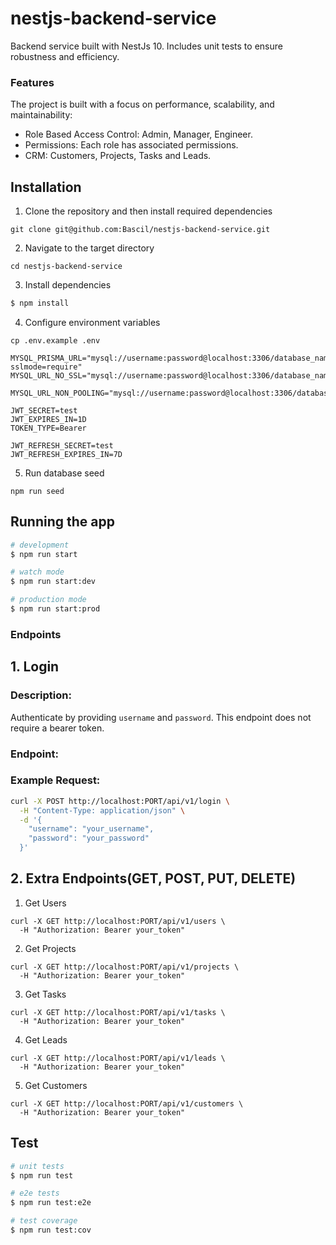 # nestjs-backend-service

Backend service built with NestJs 10. Includes unit tests to ensure robustness and efficiency.

### Features

The project is built with a focus on performance, scalability, and maintainability:

- Role Based Access Control: Admin, Manager, Engineer.
- Permissions: Each role has associated permissions.
- CRM: Customers, Projects, Tasks and Leads.

## Installation

1. Clone the repository and then install required dependencies

```
git clone git@github.com:Bascil/nestjs-backend-service.git
```

2. Navigate to the target directory

```
cd nestjs-backend-service
```

3. Install dependencies

```bash
$ npm install
```

4. Configure environment variables

```
cp .env.example .env
```

```
MYSQL_PRISMA_URL="mysql://username:password@localhost:3306/database_name?sslmode=require"
MYSQL_URL_NO_SSL="mysql://username:password@localhost:3306/database_name"

MYSQL_URL_NON_POOLING="mysql://username:password@localhost:3306/database_name"

JWT_SECRET=test
JWT_EXPIRES_IN=1D
TOKEN_TYPE=Bearer

JWT_REFRESH_SECRET=test
JWT_REFRESH_EXPIRES_IN=7D
```

5. Run database seed

```
npm run seed
```

## Running the app

```bash
# development
$ npm run start

# watch mode
$ npm run start:dev

# production mode
$ npm run start:prod
```

### Endpoints

## 1. Login

### Description:

Authenticate by providing `username` and `password`. This endpoint does not require a bearer token.

### Endpoint:

### Example Request:

```bash
curl -X POST http://localhost:PORT/api/v1/login \
  -H "Content-Type: application/json" \
  -d '{
    "username": "your_username",
    "password": "your_password"
  }'
```

## 2. Extra Endpoints(GET, POST, PUT, DELETE)

1. Get Users

```
curl -X GET http://localhost:PORT/api/v1/users \
  -H "Authorization: Bearer your_token"
```

2. Get Projects

```
curl -X GET http://localhost:PORT/api/v1/projects \
  -H "Authorization: Bearer your_token"
```

3. Get Tasks

```
curl -X GET http://localhost:PORT/api/v1/tasks \
  -H "Authorization: Bearer your_token"
```

4. Get Leads

```
curl -X GET http://localhost:PORT/api/v1/leads \
  -H "Authorization: Bearer your_token"
```

5. Get Customers

```
curl -X GET http://localhost:PORT/api/v1/customers \
  -H "Authorization: Bearer your_token"
```

## Test

```bash
# unit tests
$ npm run test

# e2e tests
$ npm run test:e2e

# test coverage
$ npm run test:cov
```
